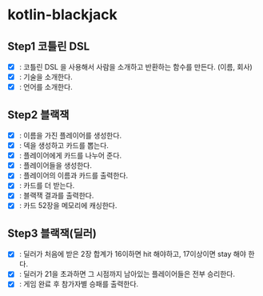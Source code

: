 # kotlin-blackjack

## Step1 코틀린 DSL
- [x] : 코틀린 DSL 을 사용해서 사람을 소개하고 반환하는 함수를 만든다. (이름, 회사)
- [x] : 기술을 소개한다.
- [x] : 언어를 소개한다.

## Step2 블랙잭
- [x] : 이름을 가진 플레이어를 생성한다.
- [x] : 덱을 생성하고 카드를 뽑는다.
- [x] : 플레이어에게 카드를 나누어 준다.
- [x] : 플레이어들을 생성한다.
- [x] : 플레이어의 이름과 카드를 출력한다.
- [x] : 카드를 더 받는다.
- [x] : 블랙잭 결과를 출력한다.
- [x] : 카드 52장을 메모리에 캐싱한다.

## Step3 블랙잭(딜러) 
- [x] : 딜러가 처음에 받은 2장 합계가 16이하면 hit 해야하고, 17이상이면 stay 해야 한다.
- [x] : 딜러가 21을 초과하면 그 시점까지 남아있는 플레이어들은 전부 승리한다.
- [x] : 게임 완료 후 참가자별 승패를 출력한다.
